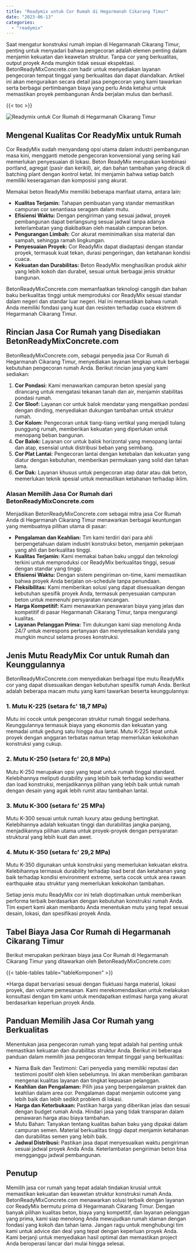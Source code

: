 ```yaml
---
title: "Readymix untuk Cor Rumah di Hegarmanah Cikarang Timur"
date: "2023-06-13"
categories: 
  - "readymix"
---
```


Saat mengatur konstruksi rumah impian di Hegarmanah Cikarang Timur, penting untuk menyadari bahwa pengecoran adalah elemen penting dalam menjamin kekuatan dan keawetan struktur. Tanpa cor yang berkualitas, output proyek Anda mungkin tidak sesuai ekspektasi. BetonReadyMixConcrete.com hadir untuk menyediakan layanan pengecoran tempat tinggal yang berkualitas dan dapat diandalkan. Artikel ini akan menguraikan secara detail jasa pengecoran yang kami tawarkan serta berbagai pertimbangan biaya yang perlu Anda ketahui untuk memastikan proyek pembangunan Anda berjalan mulus dan berhasil.

{{< toc >}}

![Readymix untuk Cor Rumah di Hegarmanah Cikarang Timur](https://betoncor8.github.io/cor/harga-beton-readymix-concrete%20(13).png)

## Mengenal Kualitas Cor ReadyMix untuk Rumah

Cor ReadyMix sudah menyandang opsi utama dalam industri pembangunan masa kini, mengganti metode pengecoran konvensional yang sering kali memerlukan penyesuaian di lokasi. Beton ReadyMix merupakan kombinasi portland, agregat (pasir dan kerikil), air, dan bahan tambahan yang diracik di batching plant dengan kontrol ketat. Ini menjamin bahwa setiap batch memiliki keseragaman dan komposisi yang akurat.

Memakai beton ReadyMix memiliki beberapa manfaat utama, antara lain:

- **Kualitas Terjamin:** Tahapan pembuatan yang standar memastikan campuran cor senantiasa seragam dalam mutu.
- **Efisiensi Waktu:** Dengan pengiriman yang sesuai jadwal, proyek pembangunan dapat berlangsung sesuai jadwal tanpa adanya keterlambatan yang diakibatkan oleh masalah campuran beton.
- **Pengurangan Limbah:** Cor akurat meminimalkan sisa material dan sampah, sehingga ramah lingkungan.
- **Penyesuaian Proyek:** Cor ReadyMix dapat diadaptasi dengan standar proyek, termasuk kuat tekan, durasi pengeringan, dan ketahanan kondisi cuaca.
- **Kekuatan dan Durabilitas:** Beton ReadyMix menghasilkan produk akhir yang lebih kokoh dan durabel, sesuai untuk berbagai jenis struktur bangunan.

BetonReadyMixConcrete.com memanfaatkan teknologi canggih dan bahan baku berkualitas tinggi untuk memproduksi cor ReadyMix sesuai standar dalam negeri dan standar luar negeri. Hal ini memastikan bahwa rumah Anda memiliki fondasi yang kuat dan resisten terhadap cuaca ekstrem di Hegarmanah Cikarang Timur.

## Rincian Jasa Cor Rumah yang Disediakan BetonReadyMixConcrete.com

BetonReadyMixConcrete.com, sebagai penyedia jasa Cor Rumah di Hegarmanah Cikarang Timur, menyediakan layanan lengkap untuk berbagai kebutuhan pengecoran rumah Anda. Berikut rincian jasa yang kami sediakan:

1. **Cor Pondasi:** Kami menawarkan campuran beton spesial yang dirancang untuk mengatasi tekanan tanah dan air, menjamin stabilitas pondasi rumah.
2. **Cor Sloof:** Layanan cor untuk balok mendatar yang mengaitkan pondasi dengan dinding, menyediakan dukungan tambahan untuk struktur rumah.
3. **Cor Kolom:** Pengecoran untuk tiang-tiang vertikal yang menjadi tulang punggung rumah, memberikan kekuatan yang diperlukan untuk menopang beban bangunan.
4. **Cor Balok:** Layanan cor untuk balok horizontal yang menopang lantai dan atap, esensial untuk distribusi beban yang seimbang.
5. **Cor Plat Lantai:** Pengecoran lantai dengan ketebalan dan kekuatan yang diatur dengan kebutuhan, memberikan permukaan yang solid dan tahan lama.
6. **Cor Dak:** Layanan khusus untuk pengecoran atap datar atau dak beton, memerlukan teknik spesial untuk memastikan ketahanan terhadap iklim.

### Alasan Memilih Jasa Cor Rumah dari BetonReadyMixConcrete.com

Menjadikan BetonReadyMixConcrete.com sebagai mitra jasa Cor Rumah Anda di Hegarmanah Cikarang Timur menawarkan berbagai keuntungan yang membuatnya pilihan utama di pasar:

- **Pengalaman dan Keahlian:** Tim kami terdiri dari para ahli berpengetahuan dalam industri konstruksi beton, menjamin pekerjaan yang ahli dan berkualitas tinggi.
- **Kualitas Terjamin:** Kami memakai bahan baku unggul dan teknologi terkini untuk memproduksi cor ReadyMix berkualitas tinggi, sesuai dengan standar yang tinggi.
- **Efisiensi Waktu:** Dengan sistem pengiriman on-time, kami memastikan bahwa proyek Anda berjalan on-schedule tanpa penundaan.
- **Fleksibilitas:** Kami memberikan solusi yang dapat disesuaikan dengan kebutuhan spesifik proyek Anda, termasuk penyesuaian campuran beton untuk memenuhi persyaratan rancangan.
- **Harga Kompetitif:** Kami menawarkan penawaran biaya yang jelas dan kompetitif di pasar Hegarmanah Cikarang Timur, tanpa mengurangi kualitas.
- **Layanan Pelanggan Prima:** Tim dukungan kami siap menolong Anda 24/7 untuk merespons pertanyaan dan menyelesaikan kendala yang mungkin muncul selama proses konstruksi.

## Jenis Mutu ReadyMix Cor untuk Rumah dan Keunggulannya

BetonReadyMixConcrete.com menyediakan berbagai tipe mutu ReadyMix cor yang dapat disesuaikan dengan kebutuhan spesifik rumah Anda. Berikut adalah beberapa macam mutu yang kami tawarkan beserta keunggulannya:

### 1\. Mutu K-225 (setara fc' 18,7 MPa)

Mutu ini cocok untuk pengecoran struktur rumah tinggal sederhana. Keunggulannya termasuk biaya yang ekonomis dan kekuatan yang memadai untuk gedung satu hingga dua lantai. Mutu K-225 tepat untuk proyek dengan anggaran terbatas namun tetap memerlukan kekokohan konstruksi yang cukup.

### 2\. Mutu K-250 (setara fc' 20,8 MPa)

Mutu K-250 merupakan opsi yang tepat untuk rumah tinggal standard. Kelebihannya meliputi durability yang lebih baik terhadap kondisi weather dan load konstruksi, menjadikannya pilihan yang lebih baik untuk rumah dengan desain yang agak lebih rumit atau tambahan lantai.

### 3\. Mutu K-300 (setara fc' 25 MPa)

Mutu K-300 sesuai untuk rumah luxury atau gedung bertingkat. Kelebihannya adalah kekuatan tinggi dan durabilitas jangka panjang, menjadikannya pilihan utama untuk proyek-proyek dengan persyaratan struktural yang lebih kuat dan awet.

### 4\. Mutu K-350 (setara fc' 29,2 MPa)

Mutu K-350 digunakan untuk konstruksi yang memerlukan kekuatan ekstra. Kelebihannya termasuk durability terhadap load berat dan ketahanan yang baik terhadap kondisi environment extreme, serta cocok untuk area rawan earthquake atau struktur yang memerlukan kekokohan tambahan.

Setiap jenis mutu ReadyMix cor ini telah dioptimalkan untuk memberikan performa terbaik berdasarkan dengan kebutuhan konstruksi rumah Anda. Tim expert kami akan membantu Anda menentukan mutu yang tepat sesuai desain, lokasi, dan spesifikasi proyek Anda.

## Tabel Biaya Jasa Cor Rumah di Hegarmanah Cikarang Timur

Berikut merupakan perkiraan biaya jasa Cor Rumah di Hegarmanah Cikarang Timur yang ditawarkan oleh BetonReadyMixConcrete.com:

{{< table-tables table="tableKomponen" >}}

\*Harga dapat bervariasi sesuai dengan fluktuasi harga material, lokasi proyek, dan volume pemesanan. Kami merekomendasikan untuk melakukan konsultasi dengan tim kami untuk mendapatkan estimasi harga yang akurat berdasarkan keperluan proyek Anda.

## Panduan Memilih Jasa Cor Rumah yang Berkualitas

Menentukan jasa pengecoran rumah yang tepat adalah hal penting untuk memastikan kekuatan dan durabilitas struktur Anda. Berikut ini beberapa panduan dalam memilih jasa pengecoran tempat tinggal yang berkualitas:

- Nama Baik dan Testimoni: Cari penyedia yang memiliki reputasi dan testimoni positif oleh klien sebelumnya. Ini akan memberikan gambaran mengenai kualitas layanan dan tingkat kepuasan pelanggan.
- **Keahlian dan Pengalaman:** Pilih jasa yang berpengalaman praktek dan keahlian dalam area cor. Pengalaman dapat menjamin outcome yang lebih baik dan lebih sedikit problem di lokasi.
- **Harga dan Keterbukaan:** Pastikan harga yang diberikan jelas dan sesuai dengan budget rumah Anda. Hindari jasa yang tidak transparan dalam penawaran harga atau biaya tambahan.
- Mutu Bahan: Tanyakan tentang kualitas bahan baku yang dipakai dalam campuran semen. Material berkualitas tinggi dapat menjamin ketahanan dan durabilitas semen yang lebih baik.
- **Jadwal Distribusi:** Pastikan jasa dapat menyesuaikan waktu pengiriman sesuai jadwal proyek Anda Anda. Keterlambatan pengiriman beton bisa mengganggu jadwal pembangunan.

## Penutup

Memilih jasa cor rumah yang tepat adalah tindakan krusial untuk memastikan kekuatan dan keawetan struktur konstruksi rumah Anda. BetonReadyMixConcrete.com menawarkan solusi terbaik dengan layanan cor ReadyMix bermutu prima di Hegarmanah Cikarang Timur. Dengan banyak pilihan kualitas beton, biaya yang kompetitif, dan layanan pelanggan yang prima, kami siap menolong Anda mewujudkan rumah idaman dengan fondasi yang kokoh dan tahan lama. Jangan ragu untuk menghubungi tim kami untuk advice dan deal yang tepat dengan keperluan proyek Anda. Kami berjanji untuk menyediakan hasil optimal dan memastikan project Anda beroperasi lancar dari mulai hingga selesai.
